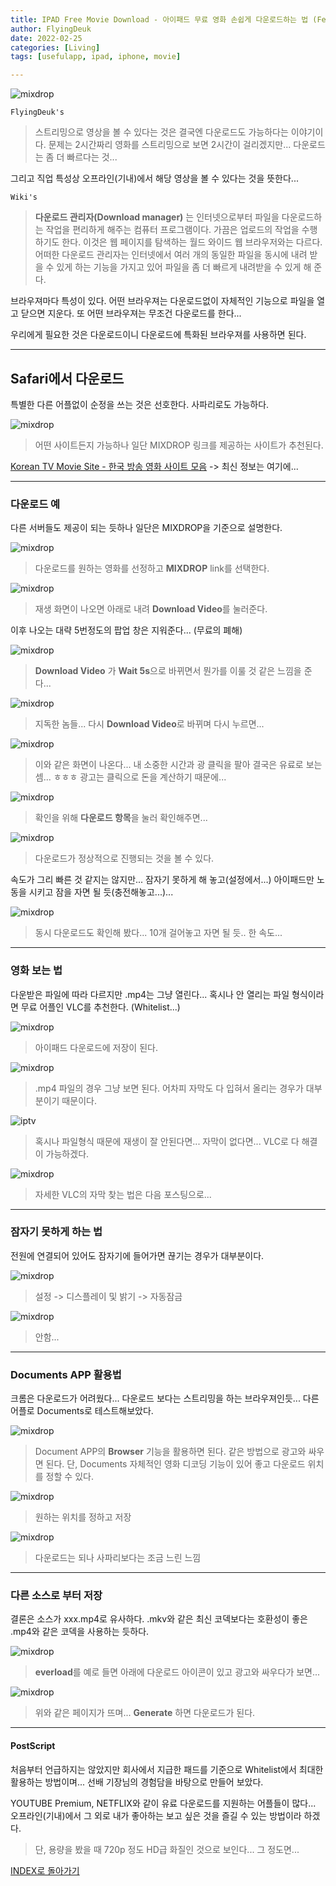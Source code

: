 ```yaml
---
title: IPAD Free Movie Download - 아이패드 무료 영화 손쉽게 다운로드하는 법 (Feat. MIXDROP)
author: FlyingDeuk
date: 2022-02-25
categories: [Living]
tags: [usefulapp, ipad, iphone, movie]

---
```


![mixdrop](/img/living/ipad/mixdrop.jpg)

`FlyingDeuk's`
> 스트리밍으로 영상을 볼 수 있다는 것은 결국엔 다운로드도 가능하다는 이야기이다. 문제는 2시간짜리 영화를 스트리밍으로 보면 2시간이 걸리겠지만... 다운로드는 좀 더 빠르다는 것... <br>

그리고 직업 특성상 오프라인(기내)에서 해당 영상을 볼 수 있다는 것을 뜻한다...

`Wiki's`
> **다운로드 관리자(Download manager)** 는 인터넷으로부터 파일을 다운로드하는 작업을 편리하게 해주는 컴퓨터 프로그램이다. 가끔은 업로드의 작업을 수행하기도 한다. 이것은 웹 페이지를 탐색하는 월드 와이드 웹 브라우저와는 다르다. 어떠한 다운로드 관리자는 인터넷에서 여러 개의 동일한 파일을 동시에 내려 받을 수 있게 하는 기능을 가지고 있어 파일을 좀 더 빠르게 내려받을 수 있게 해 준다.

브라우져마다 특성이 있다. 어떤 브라우져는 다운로드없이 자체적인 기능으로 파일을 열고 닫으면 지운다. 또 어떤 브라우져는 무조건 다운로드를 한다...

우리에게 필요한 것은 다운로드이니 다운로드에 특화된 브라우져를 사용하면 된다.

---------

## Safari에서 다운로드
특별한 다른 어플없이 순정을 쓰는 것은 선호한다. 사파리로도 가능하다.

![mixdrop](/img/living/ipad/mixdrop6.jpg)
> 어떤 사이트든지 가능하나 일단 MIXDROP 링크를 제공하는 사이트가 추천된다.

[Korean TV Movie Site - 한국 방송 영화 사이트 모음](/posts/KoreanTVSites/) -> 최신 정보는 여기에...

--------

### 다운로드 예
다른 서버들도 제공이 되는 듯하나 일단은 MIXDROP을 기준으로 설명한다.

![mixdrop](/img/living/ipad/mixdrop16.jpg)
> 다운로드를 원하는 영화를 선정하고 **MIXDROP** link를 선택한다.

![mixdrop](/img/living/ipad/mixdrop13.jpg)
> 재생 화면이 나오면 아래로 내려 **Download Video**를 눌러준다.

이후 나오는 대략 5번정도의 팝업 창은 지워준다... (무료의 폐해)

![mixdrop](/img/living/ipad/mixdrop15.jpg)
> **Download Video** 가 **Wait 5s**으로 바뀌면서 뭔가를 이룰 것 같은 느낌을 준다...

![mixdrop](/img/living/ipad/mixdrop9.jpg)
> 지독한 놈들... 다시 **Download Video**로 바뀌며 다시 누르면...

![mixdrop](/img/living/ipad/mixdrop4.jpg)
> 이와 같은 화면이 나온다... 내 소중한 시간과 광 클릭을 팔아 결국은 유료로 보는 셈... ㅎㅎㅎ 광고는 클릭으로 돈을 계산하기 때문에...

![mixdrop](/img/living/ipad/mixdrop5.jpg)
> 확인을 위해 **다운로드 항목**을 눌러 확인해주면...

![mixdrop](/img/living/ipad/mixdrop11.jpg)
> 다운로드가 정상적으로 진행되는 것을 볼 수 있다.

속도가 그리 빠른 것 같지는 않지만... 잠자기 못하게 해 놓고(설정에서...) 아이패드만 노동을 시키고 잠을 자면 될 듯(충전해놓고...)...

![mixdrop](/img/living/ipad/mixdrop14.jpg)
> 동시 다운로드도 확인해 봤다... 10개 걸어놓고 자면 될 듯.. 한 속도...

-------

### 영화 보는 법
다운받은 파일에 따라 다르지만 .mp4는 그냥 열린다... 혹시나 안 열리는 파일 형식이라면 무료 어플인 VLC를 추천한다. (Whitelist...)

![mixdrop](/img/living/ipad/mixdrop20.jpg)
> 아이패드 다운로드에 저장이 된다.

![mixdrop](/img/living/ipad/mixdrop21.jpg)
> .mp4 파일의 경우 그냥 보면 된다. 어차피 자막도 다 입혀서 올리는 경우가 대부분이기 때문이다.

![iptv](/img/living/ipad/iptv5.jpg)
> 혹시나 파일형식 때문에 재생이 잘 안된다면... 자막이 없다면... VLC로 다 해결이 가능하겠다.

![mixdrop](/img/living/ipad/mixdrop23.jpg)
> 자세한 VLC의 자막 찾는 법은 다음 포스팅으로...

--------

### 잠자기 못하게 하는 법
전원에 연결되어 있어도 잠자기에 들어가면 끊기는 경우가 대부분이다.

![mixdrop](/img/living/ipad/mixdrop22.jpg)
> 설정 -> 디스플레이 및 밝기 -> 자동잠금

![mixdrop](/img/living/ipad/mixdrop24.jpg)
> 안함...

-------

### Documents APP 활용법
크롬은 다운로드가 어려웠다... 다운로드 보다는 스트리밍을 하는 브라우져인듯... 다른 어플로 Documents로 테스트해보았다.

![mixdrop](/img/living/ipad/mixdrop2.jpg)
> Document APP의 **Browser** 기능을 활용하면 된다. 같은 방법으로 광고와 싸우면 된다. 단, Documents 자체적인 영화 디코딩 기능이 있어 좋고 다운로드 위치를 정할 수 있다.

![mixdrop](/img/living/ipad/mixdrop1.jpg)
> 원하는 위치를 정하고 저장

![mixdrop](/img/living/ipad/mixdrop3.jpg)
> 다운로드는 되나 사파리보다는 조금 느린 느낌

---------

### 다른 소스로 부터 저장
결론은 소스가 xxx.mp4로 유사하다. .mkv와 같은 최신 코덱보다는 호환성이 좋은 .mp4와 같은 코덱을 사용하는 듯하다.

![mixdrop](/img/living/ipad/mixdrop10.jpg)
> **everload**를 예로 들면 아래에 다운로드 아이콘이 있고 광고와 싸우다가 보면...

![mixdrop](/img/living/ipad/mixdrop7.jpg)
> 위와 같은 페이지가 뜨며... **Generate** 하면 다운로드가 된다.

------

#### PostScript
처음부터 언급하지는 않았지만 회사에서 지급한 패드를 기준으로 Whitelist에서 최대한 활용하는 방법이며... 선배 기장님의 경험담을 바탕으로 만들어 보았다.

YOUTUBE Premium, NETFLIX와 같이 유료 다운로드를 지원하는 어플들이 많다... 오프라인(기내)에서 그 외로 내가 좋아하는 보고 싶은 것을 즐길 수 있는 방법이라 하겠다.

> 단, 용량을 봤을 때 720p 정도 HD급 화질인 것으로 보인다... 그 정도면...


[INDEX로 돌아가기](/posts/Ipad/)
